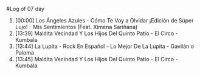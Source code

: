#Log of 07 day

1. [00:00] Los Ángeles Azules - Cómo Te Voy a Olvidar ¡Edición de Súper Lujo! - Mis Sentimientos (Feat. Ximena Sariñana)
1. [13:39] Maldita Vecindad Y Los Hijos Del Quinto Patio - El Circo - Kumbala
1. [13:44] La Lupita - Rock En Español - Lo Mejor De La Lupita - Gavilán o Paloma
1. [13:45] Maldita Vecindad Y Los Hijos Del Quinto Patio - El Circo - Kumbala
